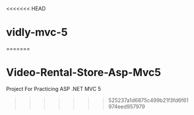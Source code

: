 <<<<<<< HEAD
# vidly-mvc-5
=======
# Video-Rental-Store-Asp-Mvc5
Project For Practicing ASP .NET MVC 5
>>>>>>> 525237a1d6875c499b21f3fd6f61974eed957979
